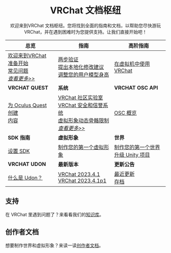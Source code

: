 <center>

# VRChat 文档枢纽

欢迎来到VRChat 文档枢纽。您将找到全面的指南和文档，以帮助您尽快游玩 VRChat，并在遇到困难时为您提供支持。让我们直接开始吧！

</center>

| **总览**                                                                                                                                                                                                  | **指南**                                                                                                                                                                                                                                             | **高阶指南**                                                                                                                                                       |
| --------------------------------------------------------------------------------------------------------------------------------------------------------------------------------------------------------- | ---------------------------------------------------------------------------------------------------------------------------------------------------------------------------------------------------------------------------------------------------- | ------------------------------------------------------------------------------------------------------------------------------------------------------------------ |
| [欢迎来到VRChat](./OVERVIEW/welcome-to-vrchat.md)<br>[准备开始](./OVERVIEW/getting-started.md)<br>[常见问题](./OVERVIEW/frequently-asked-questions.md)<br>[*查看更多>>*](./OVERVIEW/welcome-to-vrchat.md) | [两步验证](./GUIDES/setup-2fa.md)<br>[提出本地化修改建议](./GUIDES/suggesting-localization-changes.md)<br>[调整您的用户模型身高](./GUIDES/adjusting-your-avatars-height.md)                                                                      | [在虚拟机中使用 VRChat](./ADVANCED-GUIDES/using-vrchat-in-a-virtual-machine.md)                                                                                    |
| **VRCHAT QUEST**                                                                                                                                                                                          | **系统**                                                                                                                                                                                                                                             | **VRCHAT OSC API**                                                                                                                                                 |
| [为 Oculus Quest 创建<br>内容](/creators.vrchat.com/platforms/android/.md)                                                                                                                         | [VRChat 社区实验室](./SYSTEM/vrchat-community-labs.md)<br>[VRChat 安全和信誉系统](./SYSTEM/vrchat-safety-and-trust-system.md)<br>[虚拟形象动态骨骼限制](./SYSTEM/avatar-dynamic-bone-limits.md)<br>[*查看更多>>*](./SYSTEM/vrchat-community-labs.md) | [OSC 概览](./VRCHAT-OSC-API/osc-overview/osc-overview.md)                                                                                                          |
| **SDK 指南**                                                                                                                                                                                              | **虚拟形象**                                                                                                                                                                                                                                         | **世界**                                                                                                                                                           |
| [设置 SDK](/creators.vrchat.com/sdk/.md)                                                                                                                                                                  | [制作您的第一个虚拟形象](/creators.vrchat.com/avatars/creating-your-first-avatar.md)                                                                                                                                                                 | [制作您的第一个世界](/creators.vrchat.com/worlds/creating-your-first-world.md)<br>[升级 Unity 项目](./WORLDS/upgrading-unity-projects/upgrading-unity-projects.md) |
| **VRCHAT UDON**                                                                                                                                                                                           | **最新版本**                                                                                                                                                                                                                                         | **更新公告**                                                                                                                                                       |
| [什么是 Udon？](/creators.vrchat.com/worlds/udon/.md)                                                                                                                                                     | [VRChat 2023.4.1](./LATEST-RELEASE/latest-release.md)<br>[VRChat 2023.4.1p1](./LATEST-RELEASE/vrchat-202341p1.md)                                                                                                                                    | [最近更新]()<br>[存档]()                                                                                                                                           |

## 支持

在 VRChat 里遇到问题了？来看看我们的[知识库](http://help.vrchat.com/)。

## 创作者文档

想要制作世界和虚拟形象？来读一读[创作者文档](https://creators.vrchat.com/)。